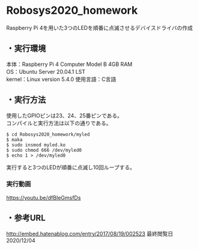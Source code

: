 # Robosys2020_homework
Raspberry Pi 4を用いた3つのLEDを順番に点滅させるデバイスドライバの作成  
## ・実行環境  
本体：Raspberry Pi 4 Computer Model B 4GB RAM  
OS：Ubuntu Server 20.04.1 LST  
kernel：Linux version   5.4.0
使用言語：C言語  
## ・実行方法
使用したGPIOピンは23、24、25番ピンである。  
コンパイルと実行方法は以下の通りである。
```
$ cd Robosys2020_homework/myled  
$ maka  
$ sudo insmod myled.ko  
$ sudo chmod 666 /dev/myled0  
$ echo 1 > /dev/myled0  
```
実行すると3つのLEDが順番に点滅し10回ループする。　　
### 実行動画
https://youtu.be/dfBIeGmsfDs
## ・参考URL  
http://embed.hatenablog.com/entry/2017/08/19/002523 
最終閲覧日　2020/12/04
